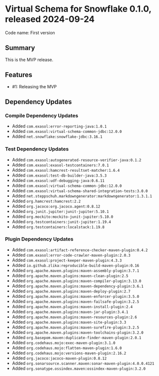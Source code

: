 # Virtual Schema for Snowflake 0.1.0, released 2024-09-24

Code name: First version

## Summary

This is the MVP release.

## Features

* #1: Releasing the MVP

## Dependency Updates

### Compile Dependency Updates

* Added `com.exasol:error-reporting-java:1.0.1`
* Added `com.exasol:virtual-schema-common-jdbc:12.0.0`
* Added `net.snowflake:snowflake-jdbc:3.16.1`

### Test Dependency Updates

* Added `com.exasol:autogenerated-resource-verifier-java:0.1.2`
* Added `com.exasol:exasol-testcontainers:7.0.1`
* Added `com.exasol:hamcrest-resultset-matcher:1.6.4`
* Added `com.exasol:test-db-builder-java:3.5.3`
* Added `com.exasol:udf-debugging-java:0.6.11`
* Added `com.exasol:virtual-schema-common-jdbc:12.0.0`
* Added `com.exasol:virtual-schema-shared-integration-tests:3.0.0`
* Added `net.steppschuh.markdowngenerator:markdowngenerator:1.3.1.1`
* Added `org.hamcrest:hamcrest:2.2`
* Added `org.jacoco:org.jacoco.agent:0.8.12`
* Added `org.junit.jupiter:junit-jupiter:5.10.1`
* Added `org.mockito:mockito-junit-jupiter:5.10.0`
* Added `org.testcontainers:junit-jupiter:1.19.4`
* Added `org.testcontainers:localstack:1.19.8`

### Plugin Dependency Updates

* Added `com.exasol:artifact-reference-checker-maven-plugin:0.4.2`
* Added `com.exasol:error-code-crawler-maven-plugin:2.0.3`
* Added `com.exasol:project-keeper-maven-plugin:4.3.3`
* Added `io.github.zlika:reproducible-build-maven-plugin:0.16`
* Added `org.apache.maven.plugins:maven-assembly-plugin:3.7.1`
* Added `org.apache.maven.plugins:maven-clean-plugin:2.5`
* Added `org.apache.maven.plugins:maven-compiler-plugin:3.13.0`
* Added `org.apache.maven.plugins:maven-dependency-plugin:3.6.1`
* Added `org.apache.maven.plugins:maven-deploy-plugin:2.7`
* Added `org.apache.maven.plugins:maven-enforcer-plugin:3.5.0`
* Added `org.apache.maven.plugins:maven-failsafe-plugin:3.2.5`
* Added `org.apache.maven.plugins:maven-install-plugin:2.4`
* Added `org.apache.maven.plugins:maven-jar-plugin:3.4.1`
* Added `org.apache.maven.plugins:maven-resources-plugin:2.6`
* Added `org.apache.maven.plugins:maven-site-plugin:3.3`
* Added `org.apache.maven.plugins:maven-surefire-plugin:3.2.5`
* Added `org.apache.maven.plugins:maven-toolchains-plugin:3.2.0`
* Added `org.basepom.maven:duplicate-finder-maven-plugin:2.0.1`
* Added `org.codehaus.mojo:exec-maven-plugin:3.1.0`
* Added `org.codehaus.mojo:flatten-maven-plugin:1.6.0`
* Added `org.codehaus.mojo:versions-maven-plugin:2.16.2`
* Added `org.jacoco:jacoco-maven-plugin:0.8.12`
* Added `org.sonarsource.scanner.maven:sonar-maven-plugin:4.0.0.4121`
* Added `org.sonatype.ossindex.maven:ossindex-maven-plugin:3.2.0`